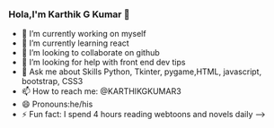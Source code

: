 ### Hola,I'm Karthik G Kumar  👋


- 🔭 I’m currently working on myself
- 🌱 I’m currently learning react
- 👯 I’m looking to collaborate on github
- 🤔 I’m looking for help with front end dev tips
- 💬 Ask me about Skills Python, Tkinter, pygame,HTML, javascript, bootstrap, CSS3 
- 📫 How to reach me: @KARTHIKGKUMAR3
- 😄 Pronouns:he/his
- ⚡ Fun fact: I spend 4 hours reading webtoons and novels daily
-->
